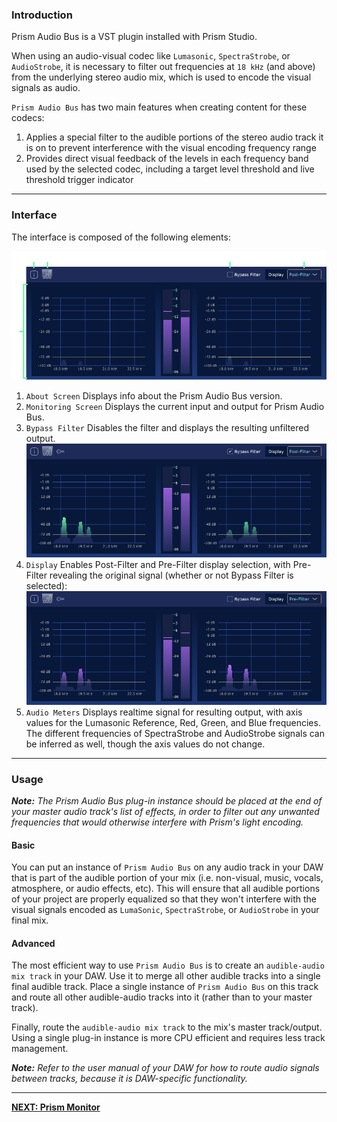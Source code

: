 
### Introduction

Prism Audio Bus is a VST plugin installed with Prism Studio. 

When using an audio-visual codec like `Lumasonic`, `SpectraStrobe`, or `AudioStrobe`, it is necessary to filter out frequencies at `18 kHz` (and above)
from the underlying stereo audio mix, which is used to encode the visual signals
as audio.

`Prism Audio Bus` has two main features when creating content for these codecs:
1. Applies a special filter to the audible portions of the stereo audio
track it is on to prevent interference with the visual encoding frequency range
2. Provides direct visual feedback of the levels in each frequency band
used by the selected codec, including a target level threshold and live threshold trigger indicator

---

### Interface

The interface is composed of the following elements:

![PrismAudioBusInterface image-center image-full image-margin-v-24](img/prism-audio-bus-overview.png) 

1. `About Screen` Displays info about the Prism Audio Bus version.
2. `Monitoring Screen` Displays the current input and output for Prism Audio Bus.
3. `Bypass Filter` Disables the filter and displays the resulting unfiltered output.
   ![PrismMonitorPreviewWindow image-center image-full image-margin-v-24](img/prism-audio-bus-post-filter-bypass.png) 
4. `Display` Enables Post-Filter and Pre-Filter display selection, with Pre-Filter revealing the original signal (whether or not Bypass Filter is selected):
   ![PrismMonitorAudioStrobe image-center image-full image-margin-v-24](img/prism-audio-bus-pre-filter.png) 
5. `Audio Meters` Displays realtime signal for resulting output, with axis values for the Lumasonic Reference, Red, Green, and Blue frequencies. The different frequencies of SpectraStrobe and AudioStrobe signals can be inferred as well, though the axis values do not change.

---

### Usage
_**Note:** The Prism Audio Bus plug-in instance should be placed at the end of your master audio track's list of effects, 
in order to filter out any unwanted frequencies that would otherwise interfere with Prism's light encoding._

#### Basic
You can put an instance of `Prism Audio Bus` on any audio track in your
DAW that is part of the audible portion of your mix (i.e. non-visual, music, vocals, atmosphere, or audio effects, etc).
This will ensure that all  audible portions of your project are properly equalized so that they won't interfere
with the visual signals encoded as `LumaSonic`, `SpectraStrobe`, or `AudioStrobe` in your final mix.

#### Advanced
The most efficient way to use `Prism Audio Bus` is to create an `audible-audio mix track`
in your DAW. Use it to merge all other audible tracks into a single final audible 
track. Place a single instance of `Prism Audio Bus` on this track and route all other
audible-audio tracks into it (rather than to your master track). 

Finally, route
the `audible-audio mix track` to the mix's master track/output. Using a single
plug-in instance is more CPU efficient and requires less track management.

_**Note:** Refer to the user manual of your DAW for how to route audio signals between tracks, because it is DAW-specific functionality._

---

**[NEXT: Prism Monitor](../05-Prism-Monitor/01-prism-monitor-overview.md)**